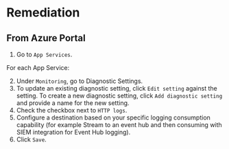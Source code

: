# Remediation

## From Azure Portal

1. Go to `App Services`.

For each App Service:

2. Under `Monitoring`, go to Diagnostic Settings.
3. To update an existing diagnostic setting, click `Edit setting` against the setting. To create a new diagnostic setting, click `Add diagnostic setting` and provide a name for the new setting.
4. Check the checkbox next to `HTTP logs`.
5. Configure a destination based on your specific logging consumption capability (for example Stream to an event hub and then consuming with SIEM integration for Event Hub logging).
6. Click `Save`.
